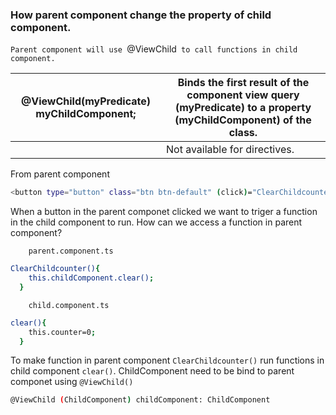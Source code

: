 ### How parent component change the property of child component.

`Parent component will use `@ViewChild` to call functions in child component.`


@ViewChild(myPredicate) myChildComponent;  | Binds the first result of the component view query (myPredicate) to a property (myChildComponent) of the class.
---       | ---
    | Not available for directives.




From parent component 
```bash
<button type="button" class="btn btn-default" (click)="ClearChildcounter()" >ClearChildcounter</button>
```

When a button in the parent componet clicked we want to triger a function in the child component to run. How can we access a function in parent component?

```
    parent.component.ts
```
```bash
ClearChildcounter(){
    this.childComponent.clear();
  }
```

```
    child.component.ts
```
```bash
clear(){
    this.counter=0;
  }
```

To make function in parent component `ClearChildcounter()` run functions in child component `clear()`. ChildComponent need to be bind to parent componet using `@ViewChild()`

```bash
@ViewChild (ChildComponent) childComponent: ChildComponent
```
